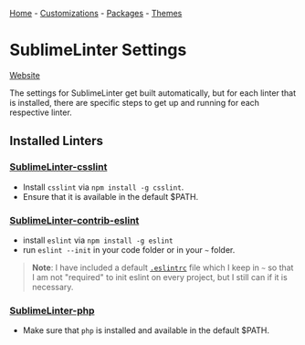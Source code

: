 [Home](https://github.com/joshwhatk/sublime-text-configuration) - [Customizations](/customizations) - [Packages](/packages) - [Themes](/themes)

# SublimeLinter Settings

[Website](http://www.sublimelinter.com/en/latest/)

The settings for SublimeLinter get built automatically, but for each linter that is installed, there are specific steps to get up and running for each respective linter.

## Installed Linters

### [SublimeLinter-csslint](https://github.com/SublimeLinter/SublimeLinter-csslint)

- Install `csslint` via `npm install -g csslint`.
- Ensure that it is available in the default $PATH.

### [SublimeLinter-contrib-eslint](https://packagecontrol.io/packages/SublimeLinter-contrib-eslint)

- install `eslint` via `npm install -g eslint`
- run `eslint --init` in your code folder or in your `~` folder.

> **Note**: I have included a default [`.eslintrc`](/packages/SublimeLinter/.eslintrc) file which I keep in `~` so that I am not "required" to init eslint on every project, but I still can if it is necessary.

### [SublimeLinter-php](https://github.com/SublimeLinter/SublimeLinter-php)

- Make sure that `php` is installed and available in the default $PATH.
